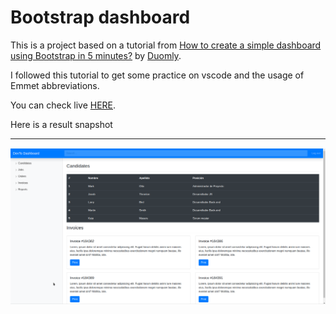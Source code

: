 # Bootstrap dashboard

This is a project based on a tutorial from [How to create a simple dashboard using Bootstrap in 5 minutes?](https://dev.to/duomly/how-to-create-a-simple-dashboard-using-bootstrap-in-5-minutes-2p4o) by [Duomly](https://dev.to/duomly).

I followed this tutorial to get some practice on vscode and the usage of Emmet abbreviations.

You can check live [HERE](https://licjoseangelgodinez.github.io/).

Here is a result snapshot
___

![result](dashboard.png)
